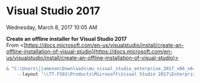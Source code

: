﻿# Visual Studio 2017

Wednesday, March 8, 2017
10:05 AM

**Create an offline installer for Visual Studio 2017**\
From <[https://docs.microsoft.com/en-us/visualstudio/install/create-an-offline-installation-of-visual-studio](https://docs.microsoft.com/en-us/visualstudio/install/create-an-offline-installation-of-visual-studio)>

```PowerShell
& "C:\Users\jjameson\Downloads\mu_visual_studio_enterprise_2017_x86_x64_10049783.exe" `
    --layout '\\TT-FS01\Products\Microsoft\Visual Studio 2017\Enterprise' --lang en-US
```
